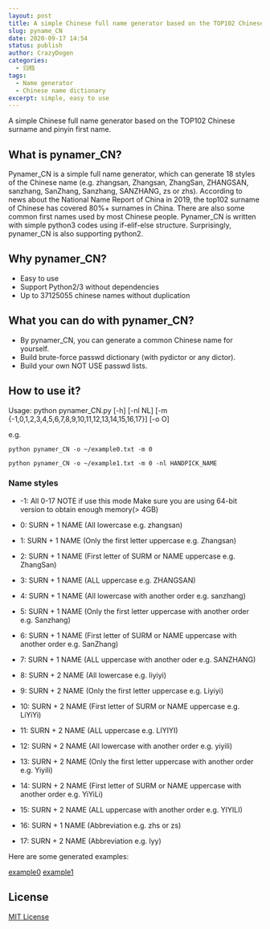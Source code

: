 ```yaml
---
layout: post
title: A simple Chinese full name generator based on the TOP102 Chinese surname and pinyin first name.
slug: pyname_CN
date: 2020-09-17 14:54
status: publish
author: CrazyDogen
categories: 
  - 归档
tags: 
  - Name generator
  - Chinese name dictionary
excerpt: simple, easy to use
---
```


A simple Chinese full name generator based on the TOP102 Chinese surname and pinyin first name.
## What is pynamer_CN?
Pynamer_CN is a simple full name generator, which can generate 18 styles of the Chinese name (e.g. zhangsan, Zhangsan, ZhangSan, ZHANGSAN, sanzhang, SanZhang, Sanzhang, SANZHANG, zs or zhs). According to news about the National Name Report of China in 2019, the top102 surname of Chinese has covered 80%+ surnames in China. 
There are also some common first names used by most Chinese people. Pynamer_CN is written with simple python3 codes using if-elif-else structure. Surprisingly, pynamer_CN is also supporting python2.
## Why pynamer_CN?
- Easy to use
- Support Python2/3 without dependencies
- Up to 37125055 chinese names without duplication
## What you can do with pynamer_CN?
- By pynamer_CN, you can generate a common Chinese name for yourself.
- Build brute-force passwd dictionary (with pydictor or any dictor).
- Build your own NOT USE passwd lists.
## How to use it?
Usage: python pynamer_CN.py [-h] [-nl NL]
                     [-m {-1,0,1,2,3,4,5,6,7,8,9,10,11,12,13,14,15,16,17}] [-o O]

e.g.

    python pynamer_CN -o ~/example0.txt -m 0

    python pynamer_CN -o ~/example1.txt -m 0 -nl HANDPICK_NAME

### Name styles
- -1: All 0-17  NOTE if use this mode Make sure you are using 64-bit version to obtain enough memory(> 4GB)
- 0: SURN + 1 NAME (All lowercase e.g. zhangsan)
- 1: SURN + 1 NAME (Only the first letter uppercase e.g. Zhangsan)
- 2: SURN + 1 NAME (First letter of SURM or NAME uppercase e.g. ZhangSan)
- 3: SURN + 1 NAME (ALL uppercase e.g. ZHANGSAN)

- 4: SURN + 1 NAME (All lowercase with another order e.g. sanzhang)
- 5: SURN + 1 NAME (Only the first letter uppercase with another order e.g. Sanzhang)
- 6: SURN + 1 NAME (First letter of SURM or NAME uppercase with another order e.g. SanZhang)
- 7: SURN + 1 NAME (ALL uppercase with another oder e.g. SANZHANG)


- 8: SURN + 2 NAME (All lowercase e.g. liyiyi)
- 9: SURN + 2 NAME (Only the first letter uppercase e.g. Liyiyi)
- 10: SURN + 2 NAME (First letter of SURM or NAME uppercase e.g. LiYiYi)
- 11: SURN + 2 NAME (ALL uppercase e.g. LIYIYI)

- 12: SURN + 2 NAME (All lowercase with another order e.g. yiyili)
- 13: SURN + 2 NAME (Only the first letter uppercase with another order e.g. Yiyili)
- 14: SURN + 2 NAME (First letter of SURM or NAME uppercase with another order e.g. YiYiLi)
- 15: SURN + 2 NAME (ALL uppercase with another order e.g. YIYILI)

- 16: SURN + 1 NAME (Abbreviation e.g. zhs or zs)
- 17: SURN + 2 NAME (Abbreviation e.g. lyy)

Here are some generated examples:

[example0](https://github.com/crazydogen/pynamer_CN/blob/master/example0.txt)
[example1](https://github.com/crazydogen/pynamer_CN/blob/master/example1.txt)

## License
[MIT License](https://github.com/crazydogen/pynamer_CN/blob/master/LICENSE)
